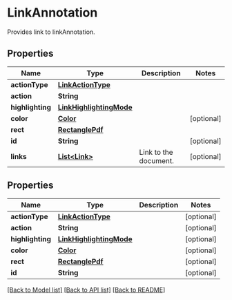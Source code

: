 
# LinkAnnotation
Provides link to linkAnnotation.

## Properties
Name | Type | Description | Notes
------------ | ------------- | ------------- | -------------
**actionType** | [**LinkActionType**](LinkActionType.md) |  | 
**action** | **String** |  | 
**highlighting** | [**LinkHighlightingMode**](LinkHighlightingMode.md) |  | 
**color** | [**Color**](Color.md) |  | [optional]
**rect** | [**RectanglePdf**](RectanglePdf.md) |  | 
**id** | **String** |  | [optional]
**links** | [**List&lt;Link&gt;**](Link.md) | Link to the document. | [optional]


## Properties
Name | Type | Description | Notes
------------ | ------------- | ------------- | -------------
**actionType** | [**LinkActionType**](LinkActionType.md) |  |  [optional]
**action** | **String** |  |  [optional]
**highlighting** | [**LinkHighlightingMode**](LinkHighlightingMode.md) |  |  [optional]
**color** | [**Color**](Color.md) |  |  [optional]
**rect** | [**RectanglePdf**](RectanglePdf.md) |  |  [optional]
**id** | **String** |  |  [optional]

[[Back to Model list]](../../README.md#documentation-for-models) [[Back to API list]](../../README.md#documentation-for-api-endpoints) [[Back to README]](../../README.md)


